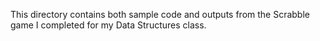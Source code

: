 This directory contains both sample code and outputs from the Scrabble game I completed for my Data Structures class.
